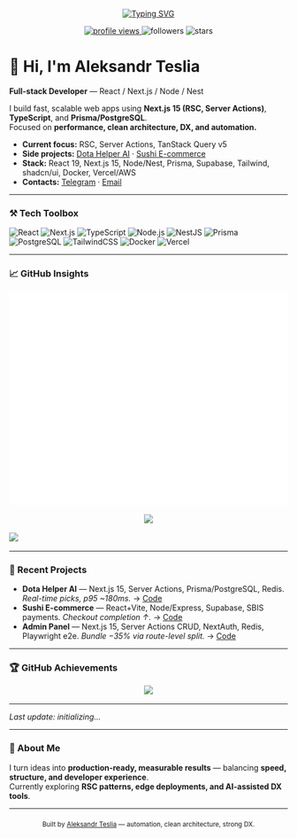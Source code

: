 <!-- Typing header -->
<p align="center">
  <a href="https://github.com/puffynNeroun">
    <img src="https://readme-typing-svg.herokuapp.com?font=JetBrains+Mono&weight=600&size=22&pause=1100&color=5BCDEC&center=true&vCenter=true&width=750&lines=Aleksandr+Teslia+—+Full-stack+Developer;React%2FNext.js%2FNode%2FNest;Performance%2C+Clean+Architecture%2C+DX%2C+Automation" alt="Typing SVG" />
  </a>
</p>

<p align="center">
  <a href="https://komarev.com/ghpvc/?username=puffynNeroun?_=1760290029?_=1760290653?_=1760291365?_=1760293163?_=1760294541?_=1760296274?_=1760296986?_=1760297759?_=1760298529?_=1760300148?_=1760301413?_=1760302149?_=1760303570?_=1760304388?_=1760305005?_=1760305763?_=1760307200?_=1760308209?_=1760309350?_=1760332585?_=1760334009?_=1760336732?_=1760338234?_=1760339784?_=1760341100?_=1760341747?_=1760343774?_=1760345310?_=1760347164?_=1760348533?_=1760350721?_=1760352224?_=1760354008?_=1760354863?_=1760355518?_=1760356177?_=1760358769?_=1760361520?_=1760363132?_=1760364995?_=1760366519?_=1760368554?_=1760369931?_=1760370579?_=1760372361?_=1760373857?_=1760375641?_=1760376648?_=1760377733?_=1760379689?_=1760381169?_=1760382722?_=1760383452?_=1760384172?_=1760384934?_=1760386655?_=1760387917?_=1760388569?_=1760390003?_=1760390780?_=1760392134?_=1760393665?_=1760394713?_=1760395758?_=1760418900?_=1760419958?_=1760420955?_=1760423036?_=1760424493?_=1760426172?_=1760427439?_=1760428166?_=1760429971?_=1760431469?_=1760432136?_=1760433530?_=1760434833?_=1760437025?_=1760438566?_=1760440381?_=1760441230?_=1760441884?_=1760442555?_=1760445271?_=1760447934?_=1760449541?_=1760451418?_=1760453000?_=1760453625?_=1760455066?_=1760456402?_=1760458789?_=1760460292?_=1760460959?_=1760462122?_=1760463412?_=1760464134?_=1760466184?_=1760467605?_=1760469154?_=1760469970?_=1760470605?_=1760471374?_=1760473039?_=1760474349?_=1760474968?_=1760476413?_=1760477285?_=1760477926?_=1760478567?_=1760480072?_=1760481143?_=1760482171?_=1760505331?_=1760506753?_=1760507357?_=1760509433?_=1760510906?_=1760512572?_=1760513886?_=1760514529?_=1760516525?_=1760518085?_=1760519842?_=1760521223?_=1760523469?_=1760525038?_=1760526806?_=1760527654?_=1760528325?_=1760528980?_=1760531663?_=1760534371?_=1760536009?_=1760537799?_=1760539453?_=1760541344?_=1760542726?_=1760543377?_=1760545042?_=1760546617?_=1760547238?_=1760548451?_=1760549478?_=1760550532?_=1760552601?_=1760554089?_=1760555567?_=1760556375?_=1760557014?_=1760557768?_=1760559495?_=1760560823?_=1760562835?_=1760563725?_=1760564367?_=1760564970?_=1760566375?_=1760567445?_=1760568560?_=1760591718?_=1760593147?_=1760593779?_=1760595834?_=1760597294?_=1760598967?_=1760600241?_=1760600925?_=1760602942?_=1760604480?_=1760606269?_=1760607658?_=1760609889?_=1760611381?_=1760613216?_=1760614121?_=1760614780?_=1760618059?_=1760620759?_=1760622429?_=1760624176?_=1760625791?_=1760626419?_=1760627860?_=1760629230?_=1760629832?_=1760631629?_=1760633130?_=1760634854?_=1760635935?_=1760636969?_=1760638957?_=1760640473?_=1760641880?_=1760642660?_=1760643376?_=1760644153?_=1760645861?_=1760647175?_=1760649236?_=1760649975?_=1760650616?_=1760651375?_=1760652726?_=1760653758?_=1760654420?_=1760678096?_=1760679183?_=1760680164?_=1760682164?_=1760683657?_=1760685328?_=1760686616?_=1760687369?_=1760689300?_=1760690746?_=1760692652?_=1760693958?_=1760696224?_=1760697687?_=1760699582?_=1760700415?_=1760701059?_=1760701768?_=1760704349?_=1760706961?_=1760708581?_=1760710545?_=1760712089?_=1760714161?_=1760715538?_=1760716170?_=1760717938?_=1760719475?_=1760720102?_=1760721208?_=1760722204?_=1760722906?_=1760725213?_=1760726675?_=1760728343?_=1760729098?_=1760729766?_=1760730568?_=1760732245?_=1760733527?_=1760734173?_=1760735617?_=1760736495?_=1760737103?_=1760737763?_=1760739250?_=1760740319?_=1760741338?_=1760764436?_=1760765510?_=1760766564?_=1760768458?_=1760769879?_=1760771611?_=1760772432?_=1760773046?_=1760773765?_=1760775520?_=1760776915?_=1760778881?_=1760779781?_=1760780409?_=1760782477?_=1760783587?_=1760784570?_=1760785896?_=1760786656?_=1760787354?_=1760788156?_=1760790534?_=1760792421?_=1760794231?_=1760795359?_=1760796779?_=1760797790?_=1760798459?_=1760800399?_=1760801288?_=1760801896?_=1760802540?_=1760804216?_=1760805646?_=1760807504?_=1760808425?_=1760809039?_=1760809775?_=1760811581?_=1760812969?_=1760814677?_=1760815375?_=1760816151?_=1760816956?_=1760818532?_=1760819826?_=1760820566?_=1760821958?_=1760822777?_=1760823378?_=1760824147?_=1760825601?_=1760826640?_=1760827766?_=1760850892?_=1760851981?_=1760852961?_=1760854931?_=1760856301?_=1760857988?_=1760858782?_=1760860136?_=1760861881?_=1760863227?_=1760865238?_=1760866118?_=1760866725?_=1760867362?_=1760868876?_=1760869976?_=1760870966?_=1760872284?_=1760873027?_=1760873755?_=1760874566?_=1760876932?_=1760878811?_=1760880615?_=1760881771?_=1760883179?_=1760884180?_=1760884856?_=1760886806?_=1760887706?_=1760888316?_=1760888964?_=1760890625?_=1760892075?_=1760893946?_=1760894882?_=1760895512?_=1760896143?_=1760898001?_=1760899396?_=1760901099?_=1760901846?_=1760902567?_=1760903368?_=1760904966?_=1760906245?_=1760906939?_=1760908367?_=1760909216?_=1760909821?_=1760910543?_=1760912025?_=1760913108?_=1760914163?_=1760937393?_=1760938788?_=1760941473?_=1760942979?_=1760944597?_=1760945880?_=1760946566?_=1760948501?_=1760949956?_=1760951940?_=1760953275?_=1760955474?_=1760957034?_=1760958845?_=1760959727?_=1760960365?_=1760960974?_=1760963632?_=1760966265?_=1760967927?_=1760969721?_=1760971305?_=1760971918?_=1760973369?_=1760974740?_=1760977174?_=1760978711?_=1760980442?_=1760981497?_=1760982562?_=1760984643?_=1760986196?_=1760987591?_=1760988447?_=1760989106?_=1760989773?_=1760991485?_=1760992866?_=1760994857?_=1760995810?_=1760996524?_=1760998467?_=1760999551?_=1761000579?_=1761023749?_=1761025177?_=1761025779?_=1761027836?_=1761029344?_=1761030990?_=1761032265?_=1761032977?_=1761034947?_=1761036487?_=1761038244?_=1761039640?_=1761041827?_=1761043365?_=1761045201?_=1761046062?_=1761046731?_=1761047377?_=1761050047?_=1761052926?_=1761054551?_=1761056107?_=1761057219?_=1761058310?_=1761059798?_=1761061168?_=1761061819?_=1761063650?_=1761065059?_=1761065717?_=1761066911?_=1761067895?_=1761068937?_=1761070927?_=1761072519?_=1761073998?_=1761074846?_=1761075521?_=1761076177?_=1761077905?_=1761079293?_=1761081269?_=1761082190?_=1761083376?_=1761084826?_=1761085834?_=1761086960?_=1761110181?_=1761111655?_=1761114287?_=1761115836?_=1761117358?_=1761118700?_=1761119327?_=1761121390?_=1761122946?_=1761124709?_=1761126140?_=1761128291?_=1761129875?_=1761131672?_=1761132574?_=1761133306?_=1761136469?_=1761139294?_=1761140956?_=1761142634?_=1761144373?_=1761146141?_=1761147639?_=1761150048?_=1761151695?_=1761153277?_=1761154256?_=1761155382?_=1761157484?_=1761159009?_=1761160351?_=1761161074?_=1761161804?_=1761162595?_=1761164373?_=1761165574?_=1761166175?_=1761167530?_=1761168266?_=1761168931?_=1761169746?_=1761171179?_=1761172109?_=1761173329?_=1761196571?_=1761197980?_=1761200652?_=1761202146?_=1761203768?_=1761205070?_=1761205772?_=1761207716?_=1761209264?_=1761211049?_=1761212440?_=1761214669?_=1761216155?_=1761218041?_=1761218944?_=1761219638?_=1761222869?_=1761225602?_=1761227264?_=1761229008?_=1761230620?_=1761231259?_=1761232620?_=1761233951?_=1761234553?_=1761236404?_=1761237940?_=1761239651?_=1761240713?_=1761241781?_=1761243786?_=1761245301?_=1761246768?_=1761247584?_=1761248244?_=1761248963?_=1761250632?_=1761251941?_=1761252566?_=1761254027?_=1761254789?_=1761255415?_=1761256166?_=1761257689?_=1761258784?_=1761259742?_=1761282945?_=1761284351?_=1761284965?_=1761286991?_=1761288470?_=1761290124?_=1761291430?_=1761292171?_=1761294076?_=1761295545?_=1761297469?_=1761298764?_=1761299374?_=1761301099?_=1761302612?_=1761304430?_=1761305347?_=1761306031?_=1761309273?_=1761311955?_=1761313572?_=1761315384?_=1761316993?_=1761317611?_=1761318994?_=1761320437?_=1761322779?_=1761324339?_=1761326056?_=1761327088?_=1761328175?_=1761330144?_=1761331543?_=1761333171?_=1761333986?_=1761334643?_=1761335369?_=1761337060?_=1761338430?_=1761339038?_=1761340424?_=1761341326?_=1761341975?_=1761344106?_=1761345220?_=1761346165?_=1761369277?_=1761370355?_=1761371369?_=1761373276?_=1761374691?_=1761376443?_=1761377273?_=1761377876?_=1761378546?_=1761380299?_=1761381663?_=1761383661?_=1761384546?_=1761385166?_=1761385767?_=1761387276?_=1761388372?_=1761389366?_=1761390703?_=1761391451?_=1761392166?_=1761392950?_=1761395333?_=1761397207?_=1761398877?_=1761399594?_=1761401585?_=1761402614?_=1761403757?_=1761405224?_=1761406164?_=1761406802?_=1761409045?_=1761410480?_=1761412346?_=1761413323?_=1761413963?_=1761414564?_=1761416417?_=1761417842?_=1761419512?_=1761420241?_=1761420969?_=1761421760?_=1761423367?_=1761424679?_=1761425358?_=1761426791?_=1761427638?_=1761428249?_=1761428977?_=1761430397?_=1761431419?_=1761432570?_=1761455678?_=1761456749?_=1761457728?_=1761459705?_=1761461180?_=1761462813?_=1761463645?_=1761464970?_=1761466737?_=1761468059?_=1761470056?_=1761470945?_=1761471573?_=1761473685?_=1761474801?_=1761475770?_=1761477114?_=1761477866?_=1761478562?_=1761479370?_=1761481763?_=1761483707?_=1761485516?_=1761486570?_=1761488000?_=1761489042?_=1761490166?_=1761491638?_=1761492584?_=1761493229?_=1761495453?_=1761496931?_=1761498760?_=1761499727?_=1761500389?_=1761502839?_=1761504283?_=1761505915?_=1761506668?_=1761507376?_=1761508168?_=1761509794?_=1761511102?_=1761511763?_=1761513207?_=1761514079?_=1761514702?_=1761515372?_=1761516847?_=1761517956?_=1761518971?_=1761542234?_=1761543750?_=1761546422?_=1761548027?_=1761549390?_=1761550680?_=1761551374?_=1761553345?_=1761554849?_=1761556811?_=1761558189?_=1761560364?_=1761561890?_=1761563665?_=1761564572?_=1761565289?_=1761568501?_=1761571196?_=1761572923?_=1761574615?_=1761576057?_=1761578254?_=1761579517?_=1761580201?_=1761582051?_=1761583646?_=1761585242?_=1761586307?_=1761587371?_=1761589415?_=1761590895?_=1761592352?_=1761593180?_=1761593813?_=1761594553?_=1761596113?_=1761597543?_=1761598171?_=1761599624?_=1761600543?_=1761601224?_=1761603273?_=1761604358?_=1761605340?_=1761628591?_=1761630101?_=1761632723?_=1761634265?_=1761635750?_=1761637098?_=1761637722?_=1761639721?_=1761641248?_=1761643049?_=1761644442?_=1761646693?_=1761648286?_=1761650011?_=1761650865?_=1761651525?_=1761652137?_=1761654792?_=1761657536?_=1761659172?_=1761661017?_=1761662689?_=1761664692?_=1761666167?_=1761666805?_=1761668472?_=1761670157?_=1761671722?_=1761673241?_=1761675864?_=1761677447?_=1761678771?_=1761679614?_=1761680270?_=1761680980?_=1761682712?_=1761684117?_=1761684725?_=1761686066?_=1761687026?_=1761688170?_=1761689730?_=1761691215?_=1761715005?_=1761716513?_=1761719148?_=1761720706?_=1761722172?_=1761723521?_=1761724142?_=1761726138?_=1761727655?_=1761729424?_=1761730808?_=1761733081?_=1761734655?_=1761736464?_=1761737366?_=1761738097?_=1761741290?_=1761744066?_=1761745761?_=1761747415?_=1761749064?_=1761749759?_=1761751163?_=1761752626?_=1761753292?_=1761754878?_=1761756577?_=1761758110?_=1761759664?_=1761762252?_=1761763739?_=1761765155?_=1761765983?_=1761766635?_=1761767331?_=1761769103?_=1761770490?_=1761771103?_=1761772481?_=1761773426?_=1761774550?_=1761776123?_=1761777632?_=1761801356?_=1761802804?_=1761805450?_=1761806948?_=1761808517?_=1761809816?_=1761810544?_=1761812481?_=1761813976?_=1761815850?_=1761817236?_=1761819443?_=1761820998?_=1761822837?_=1761823725?_=1761824421?_=1761827625?_=1761830363?_=1761832009?_=1761833787?_=1761835382?_=1761836030?_=1761837493?_=1761838974?_=1761839607?_=1761841240?_=1761842857?_=1761844486?_=1761845634?_=1761846525?_=1761848569?_=1761850137?_=1761851567?_=1761852385?_=1761853039?_=1761853769?_=1761855463?_=1761856807?_=1761858854?_=1761859787?_=1761860492?_=1761862506?_=1761863592?_=1761864560?_=1761887816?_=1761889250?_=1761891868?_=1761893387?_=1761894920?_=1761896212?_=1761896933?_=1761898856?_=1761900310?_=1761902236?_=1761903626?_=1761905819?_=1761907369?_=1761909216?_=1761910071?_=1761910729?_=1761911367?_=1761914008?_=1761916726?_=1761918331?_=1761920172?_=1761921766?_=1761922377?_=1761923719?_=1761925212?_=1761927590?_=1761929180?_=1761930923?_=1761932355?_=1761932966?_=1761935001?_=1761936521?_=1761937892?_=1761938668?_=1761939361?_=1761940171?_=1761941875?_=1761943125?_=1761943770?_=1761945222">
    <img src="https://komarev.com/ghpvc/?username=puffynNeroun&color=5BCDEC&style=flat-square?_=1760290029?_=1760290653?_=1760291365?_=1760293163?_=1760294541?_=1760296274?_=1760296986?_=1760297759?_=1760298529?_=1760300148?_=1760301413?_=1760302149?_=1760303570?_=1760304388?_=1760305005?_=1760305763?_=1760307200?_=1760308209?_=1760309350?_=1760332585?_=1760334009?_=1760336732?_=1760338234?_=1760339784?_=1760341100?_=1760341747?_=1760343774?_=1760345310?_=1760347164?_=1760348533?_=1760350721?_=1760352224?_=1760354008?_=1760354863?_=1760355518?_=1760356177?_=1760358769?_=1760361520?_=1760363132?_=1760364995?_=1760366519?_=1760368554?_=1760369931?_=1760370579?_=1760372361?_=1760373857?_=1760375641?_=1760376648?_=1760377733?_=1760379689?_=1760381169?_=1760382722?_=1760383452?_=1760384172?_=1760384934?_=1760386655?_=1760387917?_=1760388569?_=1760390003?_=1760390780?_=1760392134?_=1760393665?_=1760394713?_=1760395758?_=1760418900?_=1760419958?_=1760420955?_=1760423036?_=1760424493?_=1760426172?_=1760427439?_=1760428166?_=1760429971?_=1760431469?_=1760432136?_=1760433530?_=1760434833?_=1760437025?_=1760438566?_=1760440381?_=1760441230?_=1760441884?_=1760442555?_=1760445271?_=1760447934?_=1760449541?_=1760451418?_=1760453000?_=1760453625?_=1760455066?_=1760456402?_=1760458789?_=1760460292?_=1760460959?_=1760462122?_=1760463412?_=1760464134?_=1760466184?_=1760467605?_=1760469154?_=1760469970?_=1760470605?_=1760471374?_=1760473039?_=1760474349?_=1760474968?_=1760476413?_=1760477285?_=1760477926?_=1760478567?_=1760480072?_=1760481143?_=1760482171?_=1760505331?_=1760506753?_=1760507357?_=1760509433?_=1760510906?_=1760512572?_=1760513886?_=1760514529?_=1760516525?_=1760518085?_=1760519842?_=1760521223?_=1760523469?_=1760525038?_=1760526806?_=1760527654?_=1760528325?_=1760528980?_=1760531663?_=1760534371?_=1760536009?_=1760537799?_=1760539453?_=1760541344?_=1760542726?_=1760543377?_=1760545042?_=1760546617?_=1760547238?_=1760548451?_=1760549478?_=1760550532?_=1760552601?_=1760554089?_=1760555567?_=1760556375?_=1760557014?_=1760557768?_=1760559495?_=1760560823?_=1760562835?_=1760563725?_=1760564367?_=1760564970?_=1760566375?_=1760567445?_=1760568560?_=1760591718?_=1760593147?_=1760593779?_=1760595834?_=1760597294?_=1760598967?_=1760600241?_=1760600925?_=1760602942?_=1760604480?_=1760606269?_=1760607658?_=1760609889?_=1760611381?_=1760613216?_=1760614121?_=1760614780?_=1760618059?_=1760620759?_=1760622429?_=1760624176?_=1760625791?_=1760626419?_=1760627860?_=1760629230?_=1760629832?_=1760631629?_=1760633130?_=1760634854?_=1760635935?_=1760636969?_=1760638957?_=1760640473?_=1760641880?_=1760642660?_=1760643376?_=1760644153?_=1760645861?_=1760647175?_=1760649236?_=1760649975?_=1760650616?_=1760651375?_=1760652726?_=1760653758?_=1760654420?_=1760678096?_=1760679183?_=1760680164?_=1760682164?_=1760683657?_=1760685328?_=1760686616?_=1760687369?_=1760689300?_=1760690746?_=1760692652?_=1760693958?_=1760696224?_=1760697687?_=1760699582?_=1760700415?_=1760701059?_=1760701768?_=1760704349?_=1760706961?_=1760708581?_=1760710545?_=1760712089?_=1760714161?_=1760715538?_=1760716170?_=1760717938?_=1760719475?_=1760720102?_=1760721208?_=1760722204?_=1760722906?_=1760725213?_=1760726675?_=1760728343?_=1760729098?_=1760729766?_=1760730568?_=1760732245?_=1760733527?_=1760734173?_=1760735617?_=1760736495?_=1760737103?_=1760737763?_=1760739250?_=1760740319?_=1760741338?_=1760764436?_=1760765510?_=1760766564?_=1760768458?_=1760769879?_=1760771611?_=1760772432?_=1760773046?_=1760773765?_=1760775520?_=1760776915?_=1760778881?_=1760779781?_=1760780409?_=1760782477?_=1760783587?_=1760784570?_=1760785896?_=1760786656?_=1760787354?_=1760788156?_=1760790534?_=1760792421?_=1760794231?_=1760795359?_=1760796779?_=1760797790?_=1760798459?_=1760800399?_=1760801288?_=1760801896?_=1760802540?_=1760804216?_=1760805646?_=1760807504?_=1760808425?_=1760809039?_=1760809775?_=1760811581?_=1760812969?_=1760814677?_=1760815375?_=1760816151?_=1760816956?_=1760818532?_=1760819826?_=1760820566?_=1760821958?_=1760822777?_=1760823378?_=1760824147?_=1760825601?_=1760826640?_=1760827766?_=1760850892?_=1760851981?_=1760852961?_=1760854931?_=1760856301?_=1760857988?_=1760858782?_=1760860136?_=1760861881?_=1760863227?_=1760865238?_=1760866118?_=1760866725?_=1760867362?_=1760868876?_=1760869976?_=1760870966?_=1760872284?_=1760873027?_=1760873755?_=1760874566?_=1760876932?_=1760878811?_=1760880615?_=1760881771?_=1760883179?_=1760884180?_=1760884856?_=1760886806?_=1760887706?_=1760888316?_=1760888964?_=1760890625?_=1760892075?_=1760893946?_=1760894882?_=1760895512?_=1760896143?_=1760898001?_=1760899396?_=1760901099?_=1760901846?_=1760902567?_=1760903368?_=1760904966?_=1760906245?_=1760906939?_=1760908367?_=1760909216?_=1760909821?_=1760910543?_=1760912025?_=1760913108?_=1760914163?_=1760937393?_=1760938788?_=1760941473?_=1760942979?_=1760944597?_=1760945880?_=1760946566?_=1760948501?_=1760949956?_=1760951940?_=1760953275?_=1760955474?_=1760957034?_=1760958845?_=1760959727?_=1760960365?_=1760960974?_=1760963632?_=1760966265?_=1760967927?_=1760969721?_=1760971305?_=1760971918?_=1760973369?_=1760974740?_=1760977174?_=1760978711?_=1760980442?_=1760981497?_=1760982562?_=1760984643?_=1760986196?_=1760987591?_=1760988447?_=1760989106?_=1760989773?_=1760991485?_=1760992866?_=1760994857?_=1760995810?_=1760996524?_=1760998467?_=1760999551?_=1761000579?_=1761023749?_=1761025177?_=1761025779?_=1761027836?_=1761029344?_=1761030990?_=1761032265?_=1761032977?_=1761034947?_=1761036487?_=1761038244?_=1761039640?_=1761041827?_=1761043365?_=1761045201?_=1761046062?_=1761046731?_=1761047377?_=1761050047?_=1761052926?_=1761054551?_=1761056107?_=1761057219?_=1761058310?_=1761059798?_=1761061168?_=1761061819?_=1761063650?_=1761065059?_=1761065717?_=1761066911?_=1761067895?_=1761068937?_=1761070927?_=1761072519?_=1761073998?_=1761074846?_=1761075521?_=1761076177?_=1761077905?_=1761079293?_=1761081269?_=1761082190?_=1761083376?_=1761084826?_=1761085834?_=1761086960?_=1761110181?_=1761111655?_=1761114287?_=1761115836?_=1761117358?_=1761118700?_=1761119327?_=1761121390?_=1761122946?_=1761124709?_=1761126140?_=1761128291?_=1761129875?_=1761131672?_=1761132574?_=1761133306?_=1761136469?_=1761139294?_=1761140956?_=1761142634?_=1761144373?_=1761146141?_=1761147639?_=1761150048?_=1761151695?_=1761153277?_=1761154256?_=1761155382?_=1761157484?_=1761159009?_=1761160351?_=1761161074?_=1761161804?_=1761162595?_=1761164373?_=1761165574?_=1761166175?_=1761167530?_=1761168266?_=1761168931?_=1761169746?_=1761171179?_=1761172109?_=1761173329?_=1761196571?_=1761197980?_=1761200652?_=1761202146?_=1761203768?_=1761205070?_=1761205772?_=1761207716?_=1761209264?_=1761211049?_=1761212440?_=1761214669?_=1761216155?_=1761218041?_=1761218944?_=1761219638?_=1761222869?_=1761225602?_=1761227264?_=1761229008?_=1761230620?_=1761231259?_=1761232620?_=1761233951?_=1761234553?_=1761236404?_=1761237940?_=1761239651?_=1761240713?_=1761241781?_=1761243786?_=1761245301?_=1761246768?_=1761247584?_=1761248244?_=1761248963?_=1761250632?_=1761251941?_=1761252566?_=1761254027?_=1761254789?_=1761255415?_=1761256166?_=1761257689?_=1761258784?_=1761259742?_=1761282945?_=1761284351?_=1761284965?_=1761286991?_=1761288470?_=1761290124?_=1761291430?_=1761292171?_=1761294076?_=1761295545?_=1761297469?_=1761298764?_=1761299374?_=1761301099?_=1761302612?_=1761304430?_=1761305347?_=1761306031?_=1761309273?_=1761311955?_=1761313572?_=1761315384?_=1761316993?_=1761317611?_=1761318994?_=1761320437?_=1761322779?_=1761324339?_=1761326056?_=1761327088?_=1761328175?_=1761330144?_=1761331543?_=1761333171?_=1761333986?_=1761334643?_=1761335369?_=1761337060?_=1761338430?_=1761339038?_=1761340424?_=1761341326?_=1761341975?_=1761344106?_=1761345220?_=1761346165?_=1761369277?_=1761370355?_=1761371369?_=1761373276?_=1761374691?_=1761376443?_=1761377273?_=1761377876?_=1761378546?_=1761380299?_=1761381663?_=1761383661?_=1761384546?_=1761385166?_=1761385767?_=1761387276?_=1761388372?_=1761389366?_=1761390703?_=1761391451?_=1761392166?_=1761392950?_=1761395333?_=1761397207?_=1761398877?_=1761399594?_=1761401585?_=1761402614?_=1761403757?_=1761405224?_=1761406164?_=1761406802?_=1761409045?_=1761410480?_=1761412346?_=1761413323?_=1761413963?_=1761414564?_=1761416417?_=1761417842?_=1761419512?_=1761420241?_=1761420969?_=1761421760?_=1761423367?_=1761424679?_=1761425358?_=1761426791?_=1761427638?_=1761428249?_=1761428977?_=1761430397?_=1761431419?_=1761432570?_=1761455678?_=1761456749?_=1761457728?_=1761459705?_=1761461180?_=1761462813?_=1761463645?_=1761464970?_=1761466737?_=1761468059?_=1761470056?_=1761470945?_=1761471573?_=1761473685?_=1761474801?_=1761475770?_=1761477114?_=1761477866?_=1761478562?_=1761479370?_=1761481763?_=1761483707?_=1761485516?_=1761486570?_=1761488000?_=1761489042?_=1761490166?_=1761491638?_=1761492584?_=1761493229?_=1761495453?_=1761496931?_=1761498760?_=1761499727?_=1761500389?_=1761502839?_=1761504283?_=1761505915?_=1761506668?_=1761507376?_=1761508168?_=1761509794?_=1761511102?_=1761511763?_=1761513207?_=1761514079?_=1761514702?_=1761515372?_=1761516847?_=1761517956?_=1761518971?_=1761542234?_=1761543750?_=1761546422?_=1761548027?_=1761549390?_=1761550680?_=1761551374?_=1761553345?_=1761554849?_=1761556811?_=1761558189?_=1761560364?_=1761561890?_=1761563665?_=1761564572?_=1761565289?_=1761568501?_=1761571196?_=1761572923?_=1761574615?_=1761576057?_=1761578254?_=1761579517?_=1761580201?_=1761582051?_=1761583646?_=1761585242?_=1761586307?_=1761587371?_=1761589415?_=1761590895?_=1761592352?_=1761593180?_=1761593813?_=1761594553?_=1761596113?_=1761597543?_=1761598171?_=1761599624?_=1761600543?_=1761601224?_=1761603273?_=1761604358?_=1761605340?_=1761628591?_=1761630101?_=1761632723?_=1761634265?_=1761635750?_=1761637098?_=1761637722?_=1761639721?_=1761641248?_=1761643049?_=1761644442?_=1761646693?_=1761648286?_=1761650011?_=1761650865?_=1761651525?_=1761652137?_=1761654792?_=1761657536?_=1761659172?_=1761661017?_=1761662689?_=1761664692?_=1761666167?_=1761666805?_=1761668472?_=1761670157?_=1761671722?_=1761673241?_=1761675864?_=1761677447?_=1761678771?_=1761679614?_=1761680270?_=1761680980?_=1761682712?_=1761684117?_=1761684725?_=1761686066?_=1761687026?_=1761688170?_=1761689730?_=1761691215?_=1761715005?_=1761716513?_=1761719148?_=1761720706?_=1761722172?_=1761723521?_=1761724142?_=1761726138?_=1761727655?_=1761729424?_=1761730808?_=1761733081?_=1761734655?_=1761736464?_=1761737366?_=1761738097?_=1761741290?_=1761744066?_=1761745761?_=1761747415?_=1761749064?_=1761749759?_=1761751163?_=1761752626?_=1761753292?_=1761754878?_=1761756577?_=1761758110?_=1761759664?_=1761762252?_=1761763739?_=1761765155?_=1761765983?_=1761766635?_=1761767331?_=1761769103?_=1761770490?_=1761771103?_=1761772481?_=1761773426?_=1761774550?_=1761776123?_=1761777632?_=1761801356?_=1761802804?_=1761805450?_=1761806948?_=1761808517?_=1761809816?_=1761810544?_=1761812481?_=1761813976?_=1761815850?_=1761817236?_=1761819443?_=1761820998?_=1761822837?_=1761823725?_=1761824421?_=1761827625?_=1761830363?_=1761832009?_=1761833787?_=1761835382?_=1761836030?_=1761837493?_=1761838974?_=1761839607?_=1761841240?_=1761842857?_=1761844486?_=1761845634?_=1761846525?_=1761848569?_=1761850137?_=1761851567?_=1761852385?_=1761853039?_=1761853769?_=1761855463?_=1761856807?_=1761858854?_=1761859787?_=1761860492?_=1761862506?_=1761863592?_=1761864560?_=1761887816?_=1761889250?_=1761891868?_=1761893387?_=1761894920?_=1761896212?_=1761896933?_=1761898856?_=1761900310?_=1761902236?_=1761903626?_=1761905819?_=1761907369?_=1761909216?_=1761910071?_=1761910729?_=1761911367?_=1761914008?_=1761916726?_=1761918331?_=1761920172?_=1761921766?_=1761922377?_=1761923719?_=1761925212?_=1761927590?_=1761929180?_=1761930923?_=1761932355?_=1761932966?_=1761935001?_=1761936521?_=1761937892?_=1761938668?_=1761939361?_=1761940171?_=1761941875?_=1761943125?_=1761943770?_=1761945222" alt="profile views"/>
  </a>
  <img src="https://img.shields.io/github/followers/puffynNeroun?style=flat-square&color=5BCDEC?_=1760290029?_=1760290653?_=1760291365?_=1760293163?_=1760294541?_=1760296274?_=1760296986?_=1760297759?_=1760298529?_=1760300148?_=1760301413?_=1760302149?_=1760303570?_=1760304388?_=1760305005?_=1760305763?_=1760307200?_=1760308209?_=1760309350?_=1760332585?_=1760334009?_=1760336732?_=1760338234?_=1760339784?_=1760341100?_=1760341747?_=1760343774?_=1760345310?_=1760347164?_=1760348533?_=1760350721?_=1760352224?_=1760354008?_=1760354863?_=1760355518?_=1760356177?_=1760358769?_=1760361520?_=1760363132?_=1760364995?_=1760366519?_=1760368554?_=1760369931?_=1760370579?_=1760372361?_=1760373857?_=1760375641?_=1760376648?_=1760377733?_=1760379689?_=1760381169?_=1760382722?_=1760383452?_=1760384172?_=1760384934?_=1760386655?_=1760387917?_=1760388569?_=1760390003?_=1760390780?_=1760392134?_=1760393665?_=1760394713?_=1760395758?_=1760418900?_=1760419958?_=1760420955?_=1760423036?_=1760424493?_=1760426172?_=1760427439?_=1760428166?_=1760429971?_=1760431469?_=1760432136?_=1760433530?_=1760434833?_=1760437025?_=1760438566?_=1760440381?_=1760441230?_=1760441884?_=1760442555?_=1760445271?_=1760447934?_=1760449541?_=1760451418?_=1760453000?_=1760453625?_=1760455066?_=1760456402?_=1760458789?_=1760460292?_=1760460959?_=1760462122?_=1760463412?_=1760464134?_=1760466184?_=1760467605?_=1760469154?_=1760469970?_=1760470605?_=1760471374?_=1760473039?_=1760474349?_=1760474968?_=1760476413?_=1760477285?_=1760477926?_=1760478567?_=1760480072?_=1760481143?_=1760482171?_=1760505331?_=1760506753?_=1760507357?_=1760509433?_=1760510906?_=1760512572?_=1760513886?_=1760514529?_=1760516525?_=1760518085?_=1760519842?_=1760521223?_=1760523469?_=1760525038?_=1760526806?_=1760527654?_=1760528325?_=1760528980?_=1760531663?_=1760534371?_=1760536009?_=1760537799?_=1760539453?_=1760541344?_=1760542726?_=1760543377?_=1760545042?_=1760546617?_=1760547238?_=1760548451?_=1760549478?_=1760550532?_=1760552601?_=1760554089?_=1760555567?_=1760556375?_=1760557014?_=1760557768?_=1760559495?_=1760560823?_=1760562835?_=1760563725?_=1760564367?_=1760564970?_=1760566375?_=1760567445?_=1760568560?_=1760591718?_=1760593147?_=1760593779?_=1760595834?_=1760597294?_=1760598967?_=1760600241?_=1760600925?_=1760602942?_=1760604480?_=1760606269?_=1760607658?_=1760609889?_=1760611381?_=1760613216?_=1760614121?_=1760614780?_=1760618059?_=1760620759?_=1760622429?_=1760624176?_=1760625791?_=1760626419?_=1760627860?_=1760629230?_=1760629832?_=1760631629?_=1760633130?_=1760634854?_=1760635935?_=1760636969?_=1760638957?_=1760640473?_=1760641880?_=1760642660?_=1760643376?_=1760644153?_=1760645861?_=1760647175?_=1760649236?_=1760649975?_=1760650616?_=1760651375?_=1760652726?_=1760653758?_=1760654420?_=1760678096?_=1760679183?_=1760680164?_=1760682164?_=1760683657?_=1760685328?_=1760686616?_=1760687369?_=1760689300?_=1760690746?_=1760692652?_=1760693958?_=1760696224?_=1760697687?_=1760699582?_=1760700415?_=1760701059?_=1760701768?_=1760704349?_=1760706961?_=1760708581?_=1760710545?_=1760712089?_=1760714161?_=1760715538?_=1760716170?_=1760717938?_=1760719475?_=1760720102?_=1760721208?_=1760722204?_=1760722906?_=1760725213?_=1760726675?_=1760728343?_=1760729098?_=1760729766?_=1760730568?_=1760732245?_=1760733527?_=1760734173?_=1760735617?_=1760736495?_=1760737103?_=1760737763?_=1760739250?_=1760740319?_=1760741338?_=1760764436?_=1760765510?_=1760766564?_=1760768458?_=1760769879?_=1760771611?_=1760772432?_=1760773046?_=1760773765?_=1760775520?_=1760776915?_=1760778881?_=1760779781?_=1760780409?_=1760782477?_=1760783587?_=1760784570?_=1760785896?_=1760786656?_=1760787354?_=1760788156?_=1760790534?_=1760792421?_=1760794231?_=1760795359?_=1760796779?_=1760797790?_=1760798459?_=1760800399?_=1760801288?_=1760801896?_=1760802540?_=1760804216?_=1760805646?_=1760807504?_=1760808425?_=1760809039?_=1760809775?_=1760811581?_=1760812969?_=1760814677?_=1760815375?_=1760816151?_=1760816956?_=1760818532?_=1760819826?_=1760820566?_=1760821958?_=1760822777?_=1760823378?_=1760824147?_=1760825601?_=1760826640?_=1760827766?_=1760850892?_=1760851981?_=1760852961?_=1760854931?_=1760856301?_=1760857988?_=1760858782?_=1760860136?_=1760861881?_=1760863227?_=1760865238?_=1760866118?_=1760866725?_=1760867362?_=1760868876?_=1760869976?_=1760870966?_=1760872284?_=1760873027?_=1760873755?_=1760874566?_=1760876932?_=1760878811?_=1760880615?_=1760881771?_=1760883179?_=1760884180?_=1760884856?_=1760886806?_=1760887706?_=1760888316?_=1760888964?_=1760890625?_=1760892075?_=1760893946?_=1760894882?_=1760895512?_=1760896143?_=1760898001?_=1760899396?_=1760901099?_=1760901846?_=1760902567?_=1760903368?_=1760904966?_=1760906245?_=1760906939?_=1760908367?_=1760909216?_=1760909821?_=1760910543?_=1760912025?_=1760913108?_=1760914163?_=1760937393?_=1760938788?_=1760941473?_=1760942979?_=1760944597?_=1760945880?_=1760946566?_=1760948501?_=1760949956?_=1760951940?_=1760953275?_=1760955474?_=1760957034?_=1760958845?_=1760959727?_=1760960365?_=1760960974?_=1760963632?_=1760966265?_=1760967927?_=1760969721?_=1760971305?_=1760971918?_=1760973369?_=1760974740?_=1760977174?_=1760978711?_=1760980442?_=1760981497?_=1760982562?_=1760984643?_=1760986196?_=1760987591?_=1760988447?_=1760989106?_=1760989773?_=1760991485?_=1760992866?_=1760994857?_=1760995810?_=1760996524?_=1760998467?_=1760999551?_=1761000579?_=1761023749?_=1761025177?_=1761025779?_=1761027836?_=1761029344?_=1761030990?_=1761032265?_=1761032977?_=1761034947?_=1761036487?_=1761038244?_=1761039640?_=1761041827?_=1761043365?_=1761045201?_=1761046062?_=1761046731?_=1761047377?_=1761050047?_=1761052926?_=1761054551?_=1761056107?_=1761057219?_=1761058310?_=1761059798?_=1761061168?_=1761061819?_=1761063650?_=1761065059?_=1761065717?_=1761066911?_=1761067895?_=1761068937?_=1761070927?_=1761072519?_=1761073998?_=1761074846?_=1761075521?_=1761076177?_=1761077905?_=1761079293?_=1761081269?_=1761082190?_=1761083376?_=1761084826?_=1761085834?_=1761086960?_=1761110181?_=1761111655?_=1761114287?_=1761115836?_=1761117358?_=1761118700?_=1761119327?_=1761121390?_=1761122946?_=1761124709?_=1761126140?_=1761128291?_=1761129875?_=1761131672?_=1761132574?_=1761133306?_=1761136469?_=1761139294?_=1761140956?_=1761142634?_=1761144373?_=1761146141?_=1761147639?_=1761150048?_=1761151695?_=1761153277?_=1761154256?_=1761155382?_=1761157484?_=1761159009?_=1761160351?_=1761161074?_=1761161804?_=1761162595?_=1761164373?_=1761165574?_=1761166175?_=1761167530?_=1761168266?_=1761168931?_=1761169746?_=1761171179?_=1761172109?_=1761173329?_=1761196571?_=1761197980?_=1761200652?_=1761202146?_=1761203768?_=1761205070?_=1761205772?_=1761207716?_=1761209264?_=1761211049?_=1761212440?_=1761214669?_=1761216155?_=1761218041?_=1761218944?_=1761219638?_=1761222869?_=1761225602?_=1761227264?_=1761229008?_=1761230620?_=1761231259?_=1761232620?_=1761233951?_=1761234553?_=1761236404?_=1761237940?_=1761239651?_=1761240713?_=1761241781?_=1761243786?_=1761245301?_=1761246768?_=1761247584?_=1761248244?_=1761248963?_=1761250632?_=1761251941?_=1761252566?_=1761254027?_=1761254789?_=1761255415?_=1761256166?_=1761257689?_=1761258784?_=1761259742?_=1761282945?_=1761284351?_=1761284965?_=1761286991?_=1761288470?_=1761290124?_=1761291430?_=1761292171?_=1761294076?_=1761295545?_=1761297469?_=1761298764?_=1761299374?_=1761301099?_=1761302612?_=1761304430?_=1761305347?_=1761306031?_=1761309273?_=1761311955?_=1761313572?_=1761315384?_=1761316993?_=1761317611?_=1761318994?_=1761320437?_=1761322779?_=1761324339?_=1761326056?_=1761327088?_=1761328175?_=1761330144?_=1761331543?_=1761333171?_=1761333986?_=1761334643?_=1761335369?_=1761337060?_=1761338430?_=1761339038?_=1761340424?_=1761341326?_=1761341975?_=1761344106?_=1761345220?_=1761346165?_=1761369277?_=1761370355?_=1761371369?_=1761373276?_=1761374691?_=1761376443?_=1761377273?_=1761377876?_=1761378546?_=1761380299?_=1761381663?_=1761383661?_=1761384546?_=1761385166?_=1761385767?_=1761387276?_=1761388372?_=1761389366?_=1761390703?_=1761391451?_=1761392166?_=1761392950?_=1761395333?_=1761397207?_=1761398877?_=1761399594?_=1761401585?_=1761402614?_=1761403757?_=1761405224?_=1761406164?_=1761406802?_=1761409045?_=1761410480?_=1761412346?_=1761413323?_=1761413963?_=1761414564?_=1761416417?_=1761417842?_=1761419512?_=1761420241?_=1761420969?_=1761421760?_=1761423367?_=1761424679?_=1761425358?_=1761426791?_=1761427638?_=1761428249?_=1761428977?_=1761430397?_=1761431419?_=1761432570?_=1761455678?_=1761456749?_=1761457728?_=1761459705?_=1761461180?_=1761462813?_=1761463645?_=1761464970?_=1761466737?_=1761468059?_=1761470056?_=1761470945?_=1761471573?_=1761473685?_=1761474801?_=1761475770?_=1761477114?_=1761477866?_=1761478562?_=1761479370?_=1761481763?_=1761483707?_=1761485516?_=1761486570?_=1761488000?_=1761489042?_=1761490166?_=1761491638?_=1761492584?_=1761493229?_=1761495453?_=1761496931?_=1761498760?_=1761499727?_=1761500389?_=1761502839?_=1761504283?_=1761505915?_=1761506668?_=1761507376?_=1761508168?_=1761509794?_=1761511102?_=1761511763?_=1761513207?_=1761514079?_=1761514702?_=1761515372?_=1761516847?_=1761517956?_=1761518971?_=1761542234?_=1761543750?_=1761546422?_=1761548027?_=1761549390?_=1761550680?_=1761551374?_=1761553345?_=1761554849?_=1761556811?_=1761558189?_=1761560364?_=1761561890?_=1761563665?_=1761564572?_=1761565289?_=1761568501?_=1761571196?_=1761572923?_=1761574615?_=1761576057?_=1761578254?_=1761579517?_=1761580201?_=1761582051?_=1761583646?_=1761585242?_=1761586307?_=1761587371?_=1761589415?_=1761590895?_=1761592352?_=1761593180?_=1761593813?_=1761594553?_=1761596113?_=1761597543?_=1761598171?_=1761599624?_=1761600543?_=1761601224?_=1761603273?_=1761604358?_=1761605340?_=1761628591?_=1761630101?_=1761632723?_=1761634265?_=1761635750?_=1761637098?_=1761637722?_=1761639721?_=1761641248?_=1761643049?_=1761644442?_=1761646693?_=1761648286?_=1761650011?_=1761650865?_=1761651525?_=1761652137?_=1761654792?_=1761657536?_=1761659172?_=1761661017?_=1761662689?_=1761664692?_=1761666167?_=1761666805?_=1761668472?_=1761670157?_=1761671722?_=1761673241?_=1761675864?_=1761677447?_=1761678771?_=1761679614?_=1761680270?_=1761680980?_=1761682712?_=1761684117?_=1761684725?_=1761686066?_=1761687026?_=1761688170?_=1761689730?_=1761691215?_=1761715005?_=1761716513?_=1761719148?_=1761720706?_=1761722172?_=1761723521?_=1761724142?_=1761726138?_=1761727655?_=1761729424?_=1761730808?_=1761733081?_=1761734655?_=1761736464?_=1761737366?_=1761738097?_=1761741290?_=1761744066?_=1761745761?_=1761747415?_=1761749064?_=1761749759?_=1761751163?_=1761752626?_=1761753292?_=1761754878?_=1761756577?_=1761758110?_=1761759664?_=1761762252?_=1761763739?_=1761765155?_=1761765983?_=1761766635?_=1761767331?_=1761769103?_=1761770490?_=1761771103?_=1761772481?_=1761773426?_=1761774550?_=1761776123?_=1761777632?_=1761801356?_=1761802804?_=1761805450?_=1761806948?_=1761808517?_=1761809816?_=1761810544?_=1761812481?_=1761813976?_=1761815850?_=1761817236?_=1761819443?_=1761820998?_=1761822837?_=1761823725?_=1761824421?_=1761827625?_=1761830363?_=1761832009?_=1761833787?_=1761835382?_=1761836030?_=1761837493?_=1761838974?_=1761839607?_=1761841240?_=1761842857?_=1761844486?_=1761845634?_=1761846525?_=1761848569?_=1761850137?_=1761851567?_=1761852385?_=1761853039?_=1761853769?_=1761855463?_=1761856807?_=1761858854?_=1761859787?_=1761860492?_=1761862506?_=1761863592?_=1761864560?_=1761887816?_=1761889250?_=1761891868?_=1761893387?_=1761894920?_=1761896212?_=1761896933?_=1761898856?_=1761900310?_=1761902236?_=1761903626?_=1761905819?_=1761907369?_=1761909216?_=1761910071?_=1761910729?_=1761911367?_=1761914008?_=1761916726?_=1761918331?_=1761920172?_=1761921766?_=1761922377?_=1761923719?_=1761925212?_=1761927590?_=1761929180?_=1761930923?_=1761932355?_=1761932966?_=1761935001?_=1761936521?_=1761937892?_=1761938668?_=1761939361?_=1761940171?_=1761941875?_=1761943125?_=1761943770?_=1761945222" alt="followers"/>
  <img src="https://img.shields.io/github/stars/puffynNeroun?style=flat-square&color=5BCDEC?_=1760290029?_=1760290653?_=1760291365?_=1760293163?_=1760294541?_=1760296274?_=1760296986?_=1760297759?_=1760298529?_=1760300148?_=1760301413?_=1760302149?_=1760303570?_=1760304388?_=1760305005?_=1760305763?_=1760307200?_=1760308209?_=1760309350?_=1760332585?_=1760334009?_=1760336732?_=1760338234?_=1760339784?_=1760341100?_=1760341747?_=1760343774?_=1760345310?_=1760347164?_=1760348533?_=1760350721?_=1760352224?_=1760354008?_=1760354863?_=1760355518?_=1760356177?_=1760358769?_=1760361520?_=1760363132?_=1760364995?_=1760366519?_=1760368554?_=1760369931?_=1760370579?_=1760372361?_=1760373857?_=1760375641?_=1760376648?_=1760377733?_=1760379689?_=1760381169?_=1760382722?_=1760383452?_=1760384172?_=1760384934?_=1760386655?_=1760387917?_=1760388569?_=1760390003?_=1760390780?_=1760392134?_=1760393665?_=1760394713?_=1760395758?_=1760418900?_=1760419958?_=1760420955?_=1760423036?_=1760424493?_=1760426172?_=1760427439?_=1760428166?_=1760429971?_=1760431469?_=1760432136?_=1760433530?_=1760434833?_=1760437025?_=1760438566?_=1760440381?_=1760441230?_=1760441884?_=1760442555?_=1760445271?_=1760447934?_=1760449541?_=1760451418?_=1760453000?_=1760453625?_=1760455066?_=1760456402?_=1760458789?_=1760460292?_=1760460959?_=1760462122?_=1760463412?_=1760464134?_=1760466184?_=1760467605?_=1760469154?_=1760469970?_=1760470605?_=1760471374?_=1760473039?_=1760474349?_=1760474968?_=1760476413?_=1760477285?_=1760477926?_=1760478567?_=1760480072?_=1760481143?_=1760482171?_=1760505331?_=1760506753?_=1760507357?_=1760509433?_=1760510906?_=1760512572?_=1760513886?_=1760514529?_=1760516525?_=1760518085?_=1760519842?_=1760521223?_=1760523469?_=1760525038?_=1760526806?_=1760527654?_=1760528325?_=1760528980?_=1760531663?_=1760534371?_=1760536009?_=1760537799?_=1760539453?_=1760541344?_=1760542726?_=1760543377?_=1760545042?_=1760546617?_=1760547238?_=1760548451?_=1760549478?_=1760550532?_=1760552601?_=1760554089?_=1760555567?_=1760556375?_=1760557014?_=1760557768?_=1760559495?_=1760560823?_=1760562835?_=1760563725?_=1760564367?_=1760564970?_=1760566375?_=1760567445?_=1760568560?_=1760591718?_=1760593147?_=1760593779?_=1760595834?_=1760597294?_=1760598967?_=1760600241?_=1760600925?_=1760602942?_=1760604480?_=1760606269?_=1760607658?_=1760609889?_=1760611381?_=1760613216?_=1760614121?_=1760614780?_=1760618059?_=1760620759?_=1760622429?_=1760624176?_=1760625791?_=1760626419?_=1760627860?_=1760629230?_=1760629832?_=1760631629?_=1760633130?_=1760634854?_=1760635935?_=1760636969?_=1760638957?_=1760640473?_=1760641880?_=1760642660?_=1760643376?_=1760644153?_=1760645861?_=1760647175?_=1760649236?_=1760649975?_=1760650616?_=1760651375?_=1760652726?_=1760653758?_=1760654420?_=1760678096?_=1760679183?_=1760680164?_=1760682164?_=1760683657?_=1760685328?_=1760686616?_=1760687369?_=1760689300?_=1760690746?_=1760692652?_=1760693958?_=1760696224?_=1760697687?_=1760699582?_=1760700415?_=1760701059?_=1760701768?_=1760704349?_=1760706961?_=1760708581?_=1760710545?_=1760712089?_=1760714161?_=1760715538?_=1760716170?_=1760717938?_=1760719475?_=1760720102?_=1760721208?_=1760722204?_=1760722906?_=1760725213?_=1760726675?_=1760728343?_=1760729098?_=1760729766?_=1760730568?_=1760732245?_=1760733527?_=1760734173?_=1760735617?_=1760736495?_=1760737103?_=1760737763?_=1760739250?_=1760740319?_=1760741338?_=1760764436?_=1760765510?_=1760766564?_=1760768458?_=1760769879?_=1760771611?_=1760772432?_=1760773046?_=1760773765?_=1760775520?_=1760776915?_=1760778881?_=1760779781?_=1760780409?_=1760782477?_=1760783587?_=1760784570?_=1760785896?_=1760786656?_=1760787354?_=1760788156?_=1760790534?_=1760792421?_=1760794231?_=1760795359?_=1760796779?_=1760797790?_=1760798459?_=1760800399?_=1760801288?_=1760801896?_=1760802540?_=1760804216?_=1760805646?_=1760807504?_=1760808425?_=1760809039?_=1760809775?_=1760811581?_=1760812969?_=1760814677?_=1760815375?_=1760816151?_=1760816956?_=1760818532?_=1760819826?_=1760820566?_=1760821958?_=1760822777?_=1760823378?_=1760824147?_=1760825601?_=1760826640?_=1760827766?_=1760850892?_=1760851981?_=1760852961?_=1760854931?_=1760856301?_=1760857988?_=1760858782?_=1760860136?_=1760861881?_=1760863227?_=1760865238?_=1760866118?_=1760866725?_=1760867362?_=1760868876?_=1760869976?_=1760870966?_=1760872284?_=1760873027?_=1760873755?_=1760874566?_=1760876932?_=1760878811?_=1760880615?_=1760881771?_=1760883179?_=1760884180?_=1760884856?_=1760886806?_=1760887706?_=1760888316?_=1760888964?_=1760890625?_=1760892075?_=1760893946?_=1760894882?_=1760895512?_=1760896143?_=1760898001?_=1760899396?_=1760901099?_=1760901846?_=1760902567?_=1760903368?_=1760904966?_=1760906245?_=1760906939?_=1760908367?_=1760909216?_=1760909821?_=1760910543?_=1760912025?_=1760913108?_=1760914163?_=1760937393?_=1760938788?_=1760941473?_=1760942979?_=1760944597?_=1760945880?_=1760946566?_=1760948501?_=1760949956?_=1760951940?_=1760953275?_=1760955474?_=1760957034?_=1760958845?_=1760959727?_=1760960365?_=1760960974?_=1760963632?_=1760966265?_=1760967927?_=1760969721?_=1760971305?_=1760971918?_=1760973369?_=1760974740?_=1760977174?_=1760978711?_=1760980442?_=1760981497?_=1760982562?_=1760984643?_=1760986196?_=1760987591?_=1760988447?_=1760989106?_=1760989773?_=1760991485?_=1760992866?_=1760994857?_=1760995810?_=1760996524?_=1760998467?_=1760999551?_=1761000579?_=1761023749?_=1761025177?_=1761025779?_=1761027836?_=1761029344?_=1761030990?_=1761032265?_=1761032977?_=1761034947?_=1761036487?_=1761038244?_=1761039640?_=1761041827?_=1761043365?_=1761045201?_=1761046062?_=1761046731?_=1761047377?_=1761050047?_=1761052926?_=1761054551?_=1761056107?_=1761057219?_=1761058310?_=1761059798?_=1761061168?_=1761061819?_=1761063650?_=1761065059?_=1761065717?_=1761066911?_=1761067895?_=1761068937?_=1761070927?_=1761072519?_=1761073998?_=1761074846?_=1761075521?_=1761076177?_=1761077905?_=1761079293?_=1761081269?_=1761082190?_=1761083376?_=1761084826?_=1761085834?_=1761086960?_=1761110181?_=1761111655?_=1761114287?_=1761115836?_=1761117358?_=1761118700?_=1761119327?_=1761121390?_=1761122946?_=1761124709?_=1761126140?_=1761128291?_=1761129875?_=1761131672?_=1761132574?_=1761133306?_=1761136469?_=1761139294?_=1761140956?_=1761142634?_=1761144373?_=1761146141?_=1761147639?_=1761150048?_=1761151695?_=1761153277?_=1761154256?_=1761155382?_=1761157484?_=1761159009?_=1761160351?_=1761161074?_=1761161804?_=1761162595?_=1761164373?_=1761165574?_=1761166175?_=1761167530?_=1761168266?_=1761168931?_=1761169746?_=1761171179?_=1761172109?_=1761173329?_=1761196571?_=1761197980?_=1761200652?_=1761202146?_=1761203768?_=1761205070?_=1761205772?_=1761207716?_=1761209264?_=1761211049?_=1761212440?_=1761214669?_=1761216155?_=1761218041?_=1761218944?_=1761219638?_=1761222869?_=1761225602?_=1761227264?_=1761229008?_=1761230620?_=1761231259?_=1761232620?_=1761233951?_=1761234553?_=1761236404?_=1761237940?_=1761239651?_=1761240713?_=1761241781?_=1761243786?_=1761245301?_=1761246768?_=1761247584?_=1761248244?_=1761248963?_=1761250632?_=1761251941?_=1761252566?_=1761254027?_=1761254789?_=1761255415?_=1761256166?_=1761257689?_=1761258784?_=1761259742?_=1761282945?_=1761284351?_=1761284965?_=1761286991?_=1761288470?_=1761290124?_=1761291430?_=1761292171?_=1761294076?_=1761295545?_=1761297469?_=1761298764?_=1761299374?_=1761301099?_=1761302612?_=1761304430?_=1761305347?_=1761306031?_=1761309273?_=1761311955?_=1761313572?_=1761315384?_=1761316993?_=1761317611?_=1761318994?_=1761320437?_=1761322779?_=1761324339?_=1761326056?_=1761327088?_=1761328175?_=1761330144?_=1761331543?_=1761333171?_=1761333986?_=1761334643?_=1761335369?_=1761337060?_=1761338430?_=1761339038?_=1761340424?_=1761341326?_=1761341975?_=1761344106?_=1761345220?_=1761346165?_=1761369277?_=1761370355?_=1761371369?_=1761373276?_=1761374691?_=1761376443?_=1761377273?_=1761377876?_=1761378546?_=1761380299?_=1761381663?_=1761383661?_=1761384546?_=1761385166?_=1761385767?_=1761387276?_=1761388372?_=1761389366?_=1761390703?_=1761391451?_=1761392166?_=1761392950?_=1761395333?_=1761397207?_=1761398877?_=1761399594?_=1761401585?_=1761402614?_=1761403757?_=1761405224?_=1761406164?_=1761406802?_=1761409045?_=1761410480?_=1761412346?_=1761413323?_=1761413963?_=1761414564?_=1761416417?_=1761417842?_=1761419512?_=1761420241?_=1761420969?_=1761421760?_=1761423367?_=1761424679?_=1761425358?_=1761426791?_=1761427638?_=1761428249?_=1761428977?_=1761430397?_=1761431419?_=1761432570?_=1761455678?_=1761456749?_=1761457728?_=1761459705?_=1761461180?_=1761462813?_=1761463645?_=1761464970?_=1761466737?_=1761468059?_=1761470056?_=1761470945?_=1761471573?_=1761473685?_=1761474801?_=1761475770?_=1761477114?_=1761477866?_=1761478562?_=1761479370?_=1761481763?_=1761483707?_=1761485516?_=1761486570?_=1761488000?_=1761489042?_=1761490166?_=1761491638?_=1761492584?_=1761493229?_=1761495453?_=1761496931?_=1761498760?_=1761499727?_=1761500389?_=1761502839?_=1761504283?_=1761505915?_=1761506668?_=1761507376?_=1761508168?_=1761509794?_=1761511102?_=1761511763?_=1761513207?_=1761514079?_=1761514702?_=1761515372?_=1761516847?_=1761517956?_=1761518971?_=1761542234?_=1761543750?_=1761546422?_=1761548027?_=1761549390?_=1761550680?_=1761551374?_=1761553345?_=1761554849?_=1761556811?_=1761558189?_=1761560364?_=1761561890?_=1761563665?_=1761564572?_=1761565289?_=1761568501?_=1761571196?_=1761572923?_=1761574615?_=1761576057?_=1761578254?_=1761579517?_=1761580201?_=1761582051?_=1761583646?_=1761585242?_=1761586307?_=1761587371?_=1761589415?_=1761590895?_=1761592352?_=1761593180?_=1761593813?_=1761594553?_=1761596113?_=1761597543?_=1761598171?_=1761599624?_=1761600543?_=1761601224?_=1761603273?_=1761604358?_=1761605340?_=1761628591?_=1761630101?_=1761632723?_=1761634265?_=1761635750?_=1761637098?_=1761637722?_=1761639721?_=1761641248?_=1761643049?_=1761644442?_=1761646693?_=1761648286?_=1761650011?_=1761650865?_=1761651525?_=1761652137?_=1761654792?_=1761657536?_=1761659172?_=1761661017?_=1761662689?_=1761664692?_=1761666167?_=1761666805?_=1761668472?_=1761670157?_=1761671722?_=1761673241?_=1761675864?_=1761677447?_=1761678771?_=1761679614?_=1761680270?_=1761680980?_=1761682712?_=1761684117?_=1761684725?_=1761686066?_=1761687026?_=1761688170?_=1761689730?_=1761691215?_=1761715005?_=1761716513?_=1761719148?_=1761720706?_=1761722172?_=1761723521?_=1761724142?_=1761726138?_=1761727655?_=1761729424?_=1761730808?_=1761733081?_=1761734655?_=1761736464?_=1761737366?_=1761738097?_=1761741290?_=1761744066?_=1761745761?_=1761747415?_=1761749064?_=1761749759?_=1761751163?_=1761752626?_=1761753292?_=1761754878?_=1761756577?_=1761758110?_=1761759664?_=1761762252?_=1761763739?_=1761765155?_=1761765983?_=1761766635?_=1761767331?_=1761769103?_=1761770490?_=1761771103?_=1761772481?_=1761773426?_=1761774550?_=1761776123?_=1761777632?_=1761801356?_=1761802804?_=1761805450?_=1761806948?_=1761808517?_=1761809816?_=1761810544?_=1761812481?_=1761813976?_=1761815850?_=1761817236?_=1761819443?_=1761820998?_=1761822837?_=1761823725?_=1761824421?_=1761827625?_=1761830363?_=1761832009?_=1761833787?_=1761835382?_=1761836030?_=1761837493?_=1761838974?_=1761839607?_=1761841240?_=1761842857?_=1761844486?_=1761845634?_=1761846525?_=1761848569?_=1761850137?_=1761851567?_=1761852385?_=1761853039?_=1761853769?_=1761855463?_=1761856807?_=1761858854?_=1761859787?_=1761860492?_=1761862506?_=1761863592?_=1761864560?_=1761887816?_=1761889250?_=1761891868?_=1761893387?_=1761894920?_=1761896212?_=1761896933?_=1761898856?_=1761900310?_=1761902236?_=1761903626?_=1761905819?_=1761907369?_=1761909216?_=1761910071?_=1761910729?_=1761911367?_=1761914008?_=1761916726?_=1761918331?_=1761920172?_=1761921766?_=1761922377?_=1761923719?_=1761925212?_=1761927590?_=1761929180?_=1761930923?_=1761932355?_=1761932966?_=1761935001?_=1761936521?_=1761937892?_=1761938668?_=1761939361?_=1761940171?_=1761941875?_=1761943125?_=1761943770?_=1761945222" alt="stars"/>
</p>

# 👋 Hi, I'm Aleksandr Teslia  
**Full-stack Developer** — React / Next.js / Node / Nest  

I build fast, scalable web apps using **Next.js 15 (RSC, Server Actions)**, **TypeScript**, and **Prisma/PostgreSQL**.  
Focused on **performance, clean architecture, DX, and automation.**

- **Current focus:** RSC, Server Actions, TanStack Query v5  
- **Side projects:** [Dota Helper AI](https://github.com/puffynNeroun/dota--helper) · [Sushi E-commerce](https://github.com/puffynNeroun/delivery-back)  
- **Stack:** React 19, Next.js 15, Node/Nest, Prisma, Supabase, Tailwind, shadcn/ui, Docker, Vercel/AWS  
- **Contacts:** [Telegram](https://t.me/lilerrpamp) · [Email](mailto:rememberfox00@gmail.com)

---

### ⚒️ Tech Toolbox
![React](https://img.shields.io/badge/React-0D1117?style=for-the-badge&logo=react&logoColor=61DAFB)
![Next.js](https://img.shields.io/badge/Next.js-0D1117?style=for-the-badge&logo=nextdotjs&logoColor=FFFFFF)
![TypeScript](https://img.shields.io/badge/TypeScript-0D1117?style=for-the-badge&logo=typescript&logoColor=3178C6)
![Node.js](https://img.shields.io/badge/Node.js-0D1117?style=for-the-badge&logo=node.js&logoColor=5FA04E)
![NestJS](https://img.shields.io/badge/NestJS-0D1117?style=for-the-badge&logo=nestjs&logoColor=E0234E)
![Prisma](https://img.shields.io/badge/Prisma-0D1117?style=for-the-badge&logo=prisma&logoColor=FFFFFF)
![PostgreSQL](https://img.shields.io/badge/PostgreSQL-0D1117?style=for-the-badge&logo=postgresql&logoColor=4169E1)
![TailwindCSS](https://img.shields.io/badge/TailwindCSS-0D1117?style=for-the-badge&logo=tailwindcss&logoColor=38B2AC)
![Docker](https://img.shields.io/badge/Docker-0D1117?style=for-the-badge&logo=docker&logoColor=2496ED)
![Vercel](https://img.shields.io/badge/Vercel-0D1117?style=for-the-badge&logo=vercel&logoColor=FFFFFF)

---

### 📈 GitHub Insights

<p align="center">
  <img src="./github-metrics.svg" alt="GitHub metrics" />
</p>



<p align="center">
  <!-- streak (стабильный виджет) -->
  <img height="165" src="https://github-readme-streak-stats.herokuapp.com?user=puffynNeroun&theme=github-dark&hide_border=true&ring=5BCDEC&fire=5BCDEC&currStreakLabel=5BCDEC?_=1760290029?_=1760290653?_=1760291365?_=1760293163?_=1760294541?_=1760296274?_=1760296986?_=1760297759?_=1760298529?_=1760300148?_=1760301413?_=1760302149?_=1760303570?_=1760304388?_=1760305005?_=1760305763?_=1760307200?_=1760308209?_=1760309350?_=1760332585?_=1760334009?_=1760336732?_=1760338234?_=1760339784?_=1760341100?_=1760341747?_=1760343774?_=1760345310?_=1760347164?_=1760348533?_=1760350721?_=1760352224?_=1760354008?_=1760354863?_=1760355518?_=1760356177?_=1760358769?_=1760361520?_=1760363132?_=1760364995?_=1760366519?_=1760368554?_=1760369931?_=1760370579?_=1760372361?_=1760373857?_=1760375641?_=1760376648?_=1760377733?_=1760379689?_=1760381169?_=1760382722?_=1760383452?_=1760384172?_=1760384934?_=1760386655?_=1760387917?_=1760388569?_=1760390003?_=1760390780?_=1760392134?_=1760393665?_=1760394713?_=1760395758?_=1760418900?_=1760419958?_=1760420955?_=1760423036?_=1760424493?_=1760426172?_=1760427439?_=1760428166?_=1760429971?_=1760431469?_=1760432136?_=1760433530?_=1760434833?_=1760437025?_=1760438566?_=1760440381?_=1760441230?_=1760441884?_=1760442555?_=1760445271?_=1760447934?_=1760449541?_=1760451418?_=1760453000?_=1760453625?_=1760455066?_=1760456402?_=1760458789?_=1760460292?_=1760460959?_=1760462122?_=1760463412?_=1760464134?_=1760466184?_=1760467605?_=1760469154?_=1760469970?_=1760470605?_=1760471374?_=1760473039?_=1760474349?_=1760474968?_=1760476413?_=1760477285?_=1760477926?_=1760478567?_=1760480072?_=1760481143?_=1760482171?_=1760505331?_=1760506753?_=1760507357?_=1760509433?_=1760510906?_=1760512572?_=1760513886?_=1760514529?_=1760516525?_=1760518085?_=1760519842?_=1760521223?_=1760523469?_=1760525038?_=1760526806?_=1760527654?_=1760528325?_=1760528980?_=1760531663?_=1760534371?_=1760536009?_=1760537799?_=1760539453?_=1760541344?_=1760542726?_=1760543377?_=1760545042?_=1760546617?_=1760547238?_=1760548451?_=1760549478?_=1760550532?_=1760552601?_=1760554089?_=1760555567?_=1760556375?_=1760557014?_=1760557768?_=1760559495?_=1760560823?_=1760562835?_=1760563725?_=1760564367?_=1760564970?_=1760566375?_=1760567445?_=1760568560?_=1760591718?_=1760593147?_=1760593779?_=1760595834?_=1760597294?_=1760598967?_=1760600241?_=1760600925?_=1760602942?_=1760604480?_=1760606269?_=1760607658?_=1760609889?_=1760611381?_=1760613216?_=1760614121?_=1760614780?_=1760618059?_=1760620759?_=1760622429?_=1760624176?_=1760625791?_=1760626419?_=1760627860?_=1760629230?_=1760629832?_=1760631629?_=1760633130?_=1760634854?_=1760635935?_=1760636969?_=1760638957?_=1760640473?_=1760641880?_=1760642660?_=1760643376?_=1760644153?_=1760645861?_=1760647175?_=1760649236?_=1760649975?_=1760650616?_=1760651375?_=1760652726?_=1760653758?_=1760654420?_=1760678096?_=1760679183?_=1760680164?_=1760682164?_=1760683657?_=1760685328?_=1760686616?_=1760687369?_=1760689300?_=1760690746?_=1760692652?_=1760693958?_=1760696224?_=1760697687?_=1760699582?_=1760700415?_=1760701059?_=1760701768?_=1760704349?_=1760706961?_=1760708581?_=1760710545?_=1760712089?_=1760714161?_=1760715538?_=1760716170?_=1760717938?_=1760719475?_=1760720102?_=1760721208?_=1760722204?_=1760722906?_=1760725213?_=1760726675?_=1760728343?_=1760729098?_=1760729766?_=1760730568?_=1760732245?_=1760733527?_=1760734173?_=1760735617?_=1760736495?_=1760737103?_=1760737763?_=1760739250?_=1760740319?_=1760741338?_=1760764436?_=1760765510?_=1760766564?_=1760768458?_=1760769879?_=1760771611?_=1760772432?_=1760773046?_=1760773765?_=1760775520?_=1760776915?_=1760778881?_=1760779781?_=1760780409?_=1760782477?_=1760783587?_=1760784570?_=1760785896?_=1760786656?_=1760787354?_=1760788156?_=1760790534?_=1760792421?_=1760794231?_=1760795359?_=1760796779?_=1760797790?_=1760798459?_=1760800399?_=1760801288?_=1760801896?_=1760802540?_=1760804216?_=1760805646?_=1760807504?_=1760808425?_=1760809039?_=1760809775?_=1760811581?_=1760812969?_=1760814677?_=1760815375?_=1760816151?_=1760816956?_=1760818532?_=1760819826?_=1760820566?_=1760821958?_=1760822777?_=1760823378?_=1760824147?_=1760825601?_=1760826640?_=1760827766?_=1760850892?_=1760851981?_=1760852961?_=1760854931?_=1760856301?_=1760857988?_=1760858782?_=1760860136?_=1760861881?_=1760863227?_=1760865238?_=1760866118?_=1760866725?_=1760867362?_=1760868876?_=1760869976?_=1760870966?_=1760872284?_=1760873027?_=1760873755?_=1760874566?_=1760876932?_=1760878811?_=1760880615?_=1760881771?_=1760883179?_=1760884180?_=1760884856?_=1760886806?_=1760887706?_=1760888316?_=1760888964?_=1760890625?_=1760892075?_=1760893946?_=1760894882?_=1760895512?_=1760896143?_=1760898001?_=1760899396?_=1760901099?_=1760901846?_=1760902567?_=1760903368?_=1760904966?_=1760906245?_=1760906939?_=1760908367?_=1760909216?_=1760909821?_=1760910543?_=1760912025?_=1760913108?_=1760914163?_=1760937393?_=1760938788?_=1760941473?_=1760942979?_=1760944597?_=1760945880?_=1760946566?_=1760948501?_=1760949956?_=1760951940?_=1760953275?_=1760955474?_=1760957034?_=1760958845?_=1760959727?_=1760960365?_=1760960974?_=1760963632?_=1760966265?_=1760967927?_=1760969721?_=1760971305?_=1760971918?_=1760973369?_=1760974740?_=1760977174?_=1760978711?_=1760980442?_=1760981497?_=1760982562?_=1760984643?_=1760986196?_=1760987591?_=1760988447?_=1760989106?_=1760989773?_=1760991485?_=1760992866?_=1760994857?_=1760995810?_=1760996524?_=1760998467?_=1760999551?_=1761000579?_=1761023749?_=1761025177?_=1761025779?_=1761027836?_=1761029344?_=1761030990?_=1761032265?_=1761032977?_=1761034947?_=1761036487?_=1761038244?_=1761039640?_=1761041827?_=1761043365?_=1761045201?_=1761046062?_=1761046731?_=1761047377?_=1761050047?_=1761052926?_=1761054551?_=1761056107?_=1761057219?_=1761058310?_=1761059798?_=1761061168?_=1761061819?_=1761063650?_=1761065059?_=1761065717?_=1761066911?_=1761067895?_=1761068937?_=1761070927?_=1761072519?_=1761073998?_=1761074846?_=1761075521?_=1761076177?_=1761077905?_=1761079293?_=1761081269?_=1761082190?_=1761083376?_=1761084826?_=1761085834?_=1761086960?_=1761110181?_=1761111655?_=1761114287?_=1761115836?_=1761117358?_=1761118700?_=1761119327?_=1761121390?_=1761122946?_=1761124709?_=1761126140?_=1761128291?_=1761129875?_=1761131672?_=1761132574?_=1761133306?_=1761136469?_=1761139294?_=1761140956?_=1761142634?_=1761144373?_=1761146141?_=1761147639?_=1761150048?_=1761151695?_=1761153277?_=1761154256?_=1761155382?_=1761157484?_=1761159009?_=1761160351?_=1761161074?_=1761161804?_=1761162595?_=1761164373?_=1761165574?_=1761166175?_=1761167530?_=1761168266?_=1761168931?_=1761169746?_=1761171179?_=1761172109?_=1761173329?_=1761196571?_=1761197980?_=1761200652?_=1761202146?_=1761203768?_=1761205070?_=1761205772?_=1761207716?_=1761209264?_=1761211049?_=1761212440?_=1761214669?_=1761216155?_=1761218041?_=1761218944?_=1761219638?_=1761222869?_=1761225602?_=1761227264?_=1761229008?_=1761230620?_=1761231259?_=1761232620?_=1761233951?_=1761234553?_=1761236404?_=1761237940?_=1761239651?_=1761240713?_=1761241781?_=1761243786?_=1761245301?_=1761246768?_=1761247584?_=1761248244?_=1761248963?_=1761250632?_=1761251941?_=1761252566?_=1761254027?_=1761254789?_=1761255415?_=1761256166?_=1761257689?_=1761258784?_=1761259742?_=1761282945?_=1761284351?_=1761284965?_=1761286991?_=1761288470?_=1761290124?_=1761291430?_=1761292171?_=1761294076?_=1761295545?_=1761297469?_=1761298764?_=1761299374?_=1761301099?_=1761302612?_=1761304430?_=1761305347?_=1761306031?_=1761309273?_=1761311955?_=1761313572?_=1761315384?_=1761316993?_=1761317611?_=1761318994?_=1761320437?_=1761322779?_=1761324339?_=1761326056?_=1761327088?_=1761328175?_=1761330144?_=1761331543?_=1761333171?_=1761333986?_=1761334643?_=1761335369?_=1761337060?_=1761338430?_=1761339038?_=1761340424?_=1761341326?_=1761341975?_=1761344106?_=1761345220?_=1761346165?_=1761369277?_=1761370355?_=1761371369?_=1761373276?_=1761374691?_=1761376443?_=1761377273?_=1761377876?_=1761378546?_=1761380299?_=1761381663?_=1761383661?_=1761384546?_=1761385166?_=1761385767?_=1761387276?_=1761388372?_=1761389366?_=1761390703?_=1761391451?_=1761392166?_=1761392950?_=1761395333?_=1761397207?_=1761398877?_=1761399594?_=1761401585?_=1761402614?_=1761403757?_=1761405224?_=1761406164?_=1761406802?_=1761409045?_=1761410480?_=1761412346?_=1761413323?_=1761413963?_=1761414564?_=1761416417?_=1761417842?_=1761419512?_=1761420241?_=1761420969?_=1761421760?_=1761423367?_=1761424679?_=1761425358?_=1761426791?_=1761427638?_=1761428249?_=1761428977?_=1761430397?_=1761431419?_=1761432570?_=1761455678?_=1761456749?_=1761457728?_=1761459705?_=1761461180?_=1761462813?_=1761463645?_=1761464970?_=1761466737?_=1761468059?_=1761470056?_=1761470945?_=1761471573?_=1761473685?_=1761474801?_=1761475770?_=1761477114?_=1761477866?_=1761478562?_=1761479370?_=1761481763?_=1761483707?_=1761485516?_=1761486570?_=1761488000?_=1761489042?_=1761490166?_=1761491638?_=1761492584?_=1761493229?_=1761495453?_=1761496931?_=1761498760?_=1761499727?_=1761500389?_=1761502839?_=1761504283?_=1761505915?_=1761506668?_=1761507376?_=1761508168?_=1761509794?_=1761511102?_=1761511763?_=1761513207?_=1761514079?_=1761514702?_=1761515372?_=1761516847?_=1761517956?_=1761518971?_=1761542234?_=1761543750?_=1761546422?_=1761548027?_=1761549390?_=1761550680?_=1761551374?_=1761553345?_=1761554849?_=1761556811?_=1761558189?_=1761560364?_=1761561890?_=1761563665?_=1761564572?_=1761565289?_=1761568501?_=1761571196?_=1761572923?_=1761574615?_=1761576057?_=1761578254?_=1761579517?_=1761580201?_=1761582051?_=1761583646?_=1761585242?_=1761586307?_=1761587371?_=1761589415?_=1761590895?_=1761592352?_=1761593180?_=1761593813?_=1761594553?_=1761596113?_=1761597543?_=1761598171?_=1761599624?_=1761600543?_=1761601224?_=1761603273?_=1761604358?_=1761605340?_=1761628591?_=1761630101?_=1761632723?_=1761634265?_=1761635750?_=1761637098?_=1761637722?_=1761639721?_=1761641248?_=1761643049?_=1761644442?_=1761646693?_=1761648286?_=1761650011?_=1761650865?_=1761651525?_=1761652137?_=1761654792?_=1761657536?_=1761659172?_=1761661017?_=1761662689?_=1761664692?_=1761666167?_=1761666805?_=1761668472?_=1761670157?_=1761671722?_=1761673241?_=1761675864?_=1761677447?_=1761678771?_=1761679614?_=1761680270?_=1761680980?_=1761682712?_=1761684117?_=1761684725?_=1761686066?_=1761687026?_=1761688170?_=1761689730?_=1761691215?_=1761715005?_=1761716513?_=1761719148?_=1761720706?_=1761722172?_=1761723521?_=1761724142?_=1761726138?_=1761727655?_=1761729424?_=1761730808?_=1761733081?_=1761734655?_=1761736464?_=1761737366?_=1761738097?_=1761741290?_=1761744066?_=1761745761?_=1761747415?_=1761749064?_=1761749759?_=1761751163?_=1761752626?_=1761753292?_=1761754878?_=1761756577?_=1761758110?_=1761759664?_=1761762252?_=1761763739?_=1761765155?_=1761765983?_=1761766635?_=1761767331?_=1761769103?_=1761770490?_=1761771103?_=1761772481?_=1761773426?_=1761774550?_=1761776123?_=1761777632?_=1761801356?_=1761802804?_=1761805450?_=1761806948?_=1761808517?_=1761809816?_=1761810544?_=1761812481?_=1761813976?_=1761815850?_=1761817236?_=1761819443?_=1761820998?_=1761822837?_=1761823725?_=1761824421?_=1761827625?_=1761830363?_=1761832009?_=1761833787?_=1761835382?_=1761836030?_=1761837493?_=1761838974?_=1761839607?_=1761841240?_=1761842857?_=1761844486?_=1761845634?_=1761846525?_=1761848569?_=1761850137?_=1761851567?_=1761852385?_=1761853039?_=1761853769?_=1761855463?_=1761856807?_=1761858854?_=1761859787?_=1761860492?_=1761862506?_=1761863592?_=1761864560?_=1761887816?_=1761889250?_=1761891868?_=1761893387?_=1761894920?_=1761896212?_=1761896933?_=1761898856?_=1761900310?_=1761902236?_=1761903626?_=1761905819?_=1761907369?_=1761909216?_=1761910071?_=1761910729?_=1761911367?_=1761914008?_=1761916726?_=1761918331?_=1761920172?_=1761921766?_=1761922377?_=1761923719?_=1761925212?_=1761927590?_=1761929180?_=1761930923?_=1761932355?_=1761932966?_=1761935001?_=1761936521?_=1761937892?_=1761938668?_=1761939361?_=1761940171?_=1761941875?_=1761943125?_=1761943770?_=1761945222" />
</p>

<!-- Activity Graph (fallback visual life) -->
<img src="https://github-readme-activity-graph.vercel.app/graph?username=puffynNeroun&theme=github-dark&hide_border=true&bg_color=0D1117&color=5BCDEC&line=5BCDEC&point=5BCDEC" />


---

### 🚀 Recent Projects
- **Dota Helper AI** — Next.js 15, Server Actions, Prisma/PostgreSQL, Redis. _Real-time picks, p95 ~180ms._ → [Code](https://github.com/puffynNeroun/dota--helper)
- **Sushi E-commerce** — React+Vite, Node/Express, Supabase, SBIS payments. _Checkout completion ↑._ → [Code](https://github.com/puffynNeroun/delivery-back)
- **Admin Panel** — Next.js 15, Server Actions CRUD, NextAuth, Redis, Playwright e2e. _Bundle −35% via route-level split._ → [Code](https://github.com/puffynNeroun/resume-assistant)

---

### 🏆 GitHub Achievements
<p align="center">
  <img src="https://github-profile-trophy.vercel.app/?username=puffynNeroun&theme=darkhub&no-frame=true&no-bg=true&margin-w=12&margin-h=12&column=6?_=1760290029?_=1760290653?_=1760291365?_=1760293163?_=1760294541?_=1760296274?_=1760296986?_=1760297759?_=1760298529?_=1760300148?_=1760301413?_=1760302149?_=1760303570?_=1760304388?_=1760305005?_=1760305763?_=1760307200?_=1760308209?_=1760309350?_=1760332585?_=1760334009?_=1760336732?_=1760338234?_=1760339784?_=1760341100?_=1760341747?_=1760343774?_=1760345310?_=1760347164?_=1760348533?_=1760350721?_=1760352224?_=1760354008?_=1760354863?_=1760355518?_=1760356177?_=1760358769?_=1760361520?_=1760363132?_=1760364995?_=1760366519?_=1760368554?_=1760369931?_=1760370579?_=1760372361?_=1760373857?_=1760375641?_=1760376648?_=1760377733?_=1760379689?_=1760381169?_=1760382722?_=1760383452?_=1760384172?_=1760384934?_=1760386655?_=1760387917?_=1760388569?_=1760390003?_=1760390780?_=1760392134?_=1760393665?_=1760394713?_=1760395758?_=1760418900?_=1760419958?_=1760420955?_=1760423036?_=1760424493?_=1760426172?_=1760427439?_=1760428166?_=1760429971?_=1760431469?_=1760432136?_=1760433530?_=1760434833?_=1760437025?_=1760438566?_=1760440381?_=1760441230?_=1760441884?_=1760442555?_=1760445271?_=1760447934?_=1760449541?_=1760451418?_=1760453000?_=1760453625?_=1760455066?_=1760456402?_=1760458789?_=1760460292?_=1760460959?_=1760462122?_=1760463412?_=1760464134?_=1760466184?_=1760467605?_=1760469154?_=1760469970?_=1760470605?_=1760471374?_=1760473039?_=1760474349?_=1760474968?_=1760476413?_=1760477285?_=1760477926?_=1760478567?_=1760480072?_=1760481143?_=1760482171?_=1760505331?_=1760506753?_=1760507357?_=1760509433?_=1760510906?_=1760512572?_=1760513886?_=1760514529?_=1760516525?_=1760518085?_=1760519842?_=1760521223?_=1760523469?_=1760525038?_=1760526806?_=1760527654?_=1760528325?_=1760528980?_=1760531663?_=1760534371?_=1760536009?_=1760537799?_=1760539453?_=1760541344?_=1760542726?_=1760543377?_=1760545042?_=1760546617?_=1760547238?_=1760548451?_=1760549478?_=1760550532?_=1760552601?_=1760554089?_=1760555567?_=1760556375?_=1760557014?_=1760557768?_=1760559495?_=1760560823?_=1760562835?_=1760563725?_=1760564367?_=1760564970?_=1760566375?_=1760567445?_=1760568560?_=1760591718?_=1760593147?_=1760593779?_=1760595834?_=1760597294?_=1760598967?_=1760600241?_=1760600925?_=1760602942?_=1760604480?_=1760606269?_=1760607658?_=1760609889?_=1760611381?_=1760613216?_=1760614121?_=1760614780?_=1760618059?_=1760620759?_=1760622429?_=1760624176?_=1760625791?_=1760626419?_=1760627860?_=1760629230?_=1760629832?_=1760631629?_=1760633130?_=1760634854?_=1760635935?_=1760636969?_=1760638957?_=1760640473?_=1760641880?_=1760642660?_=1760643376?_=1760644153?_=1760645861?_=1760647175?_=1760649236?_=1760649975?_=1760650616?_=1760651375?_=1760652726?_=1760653758?_=1760654420?_=1760678096?_=1760679183?_=1760680164?_=1760682164?_=1760683657?_=1760685328?_=1760686616?_=1760687369?_=1760689300?_=1760690746?_=1760692652?_=1760693958?_=1760696224?_=1760697687?_=1760699582?_=1760700415?_=1760701059?_=1760701768?_=1760704349?_=1760706961?_=1760708581?_=1760710545?_=1760712089?_=1760714161?_=1760715538?_=1760716170?_=1760717938?_=1760719475?_=1760720102?_=1760721208?_=1760722204?_=1760722906?_=1760725213?_=1760726675?_=1760728343?_=1760729098?_=1760729766?_=1760730568?_=1760732245?_=1760733527?_=1760734173?_=1760735617?_=1760736495?_=1760737103?_=1760737763?_=1760739250?_=1760740319?_=1760741338?_=1760764436?_=1760765510?_=1760766564?_=1760768458?_=1760769879?_=1760771611?_=1760772432?_=1760773046?_=1760773765?_=1760775520?_=1760776915?_=1760778881?_=1760779781?_=1760780409?_=1760782477?_=1760783587?_=1760784570?_=1760785896?_=1760786656?_=1760787354?_=1760788156?_=1760790534?_=1760792421?_=1760794231?_=1760795359?_=1760796779?_=1760797790?_=1760798459?_=1760800399?_=1760801288?_=1760801896?_=1760802540?_=1760804216?_=1760805646?_=1760807504?_=1760808425?_=1760809039?_=1760809775?_=1760811581?_=1760812969?_=1760814677?_=1760815375?_=1760816151?_=1760816956?_=1760818532?_=1760819826?_=1760820566?_=1760821958?_=1760822777?_=1760823378?_=1760824147?_=1760825601?_=1760826640?_=1760827766?_=1760850892?_=1760851981?_=1760852961?_=1760854931?_=1760856301?_=1760857988?_=1760858782?_=1760860136?_=1760861881?_=1760863227?_=1760865238?_=1760866118?_=1760866725?_=1760867362?_=1760868876?_=1760869976?_=1760870966?_=1760872284?_=1760873027?_=1760873755?_=1760874566?_=1760876932?_=1760878811?_=1760880615?_=1760881771?_=1760883179?_=1760884180?_=1760884856?_=1760886806?_=1760887706?_=1760888316?_=1760888964?_=1760890625?_=1760892075?_=1760893946?_=1760894882?_=1760895512?_=1760896143?_=1760898001?_=1760899396?_=1760901099?_=1760901846?_=1760902567?_=1760903368?_=1760904966?_=1760906245?_=1760906939?_=1760908367?_=1760909216?_=1760909821?_=1760910543?_=1760912025?_=1760913108?_=1760914163?_=1760937393?_=1760938788?_=1760941473?_=1760942979?_=1760944597?_=1760945880?_=1760946566?_=1760948501?_=1760949956?_=1760951940?_=1760953275?_=1760955474?_=1760957034?_=1760958845?_=1760959727?_=1760960365?_=1760960974?_=1760963632?_=1760966265?_=1760967927?_=1760969721?_=1760971305?_=1760971918?_=1760973369?_=1760974740?_=1760977174?_=1760978711?_=1760980442?_=1760981497?_=1760982562?_=1760984643?_=1760986196?_=1760987591?_=1760988447?_=1760989106?_=1760989773?_=1760991485?_=1760992866?_=1760994857?_=1760995810?_=1760996524?_=1760998467?_=1760999551?_=1761000579?_=1761023749?_=1761025177?_=1761025779?_=1761027836?_=1761029344?_=1761030990?_=1761032265?_=1761032977?_=1761034947?_=1761036487?_=1761038244?_=1761039640?_=1761041827?_=1761043365?_=1761045201?_=1761046062?_=1761046731?_=1761047377?_=1761050047?_=1761052926?_=1761054551?_=1761056107?_=1761057219?_=1761058310?_=1761059798?_=1761061168?_=1761061819?_=1761063650?_=1761065059?_=1761065717?_=1761066911?_=1761067895?_=1761068937?_=1761070927?_=1761072519?_=1761073998?_=1761074846?_=1761075521?_=1761076177?_=1761077905?_=1761079293?_=1761081269?_=1761082190?_=1761083376?_=1761084826?_=1761085834?_=1761086960?_=1761110181?_=1761111655?_=1761114287?_=1761115836?_=1761117358?_=1761118700?_=1761119327?_=1761121390?_=1761122946?_=1761124709?_=1761126140?_=1761128291?_=1761129875?_=1761131672?_=1761132574?_=1761133306?_=1761136469?_=1761139294?_=1761140956?_=1761142634?_=1761144373?_=1761146141?_=1761147639?_=1761150048?_=1761151695?_=1761153277?_=1761154256?_=1761155382?_=1761157484?_=1761159009?_=1761160351?_=1761161074?_=1761161804?_=1761162595?_=1761164373?_=1761165574?_=1761166175?_=1761167530?_=1761168266?_=1761168931?_=1761169746?_=1761171179?_=1761172109?_=1761173329?_=1761196571?_=1761197980?_=1761200652?_=1761202146?_=1761203768?_=1761205070?_=1761205772?_=1761207716?_=1761209264?_=1761211049?_=1761212440?_=1761214669?_=1761216155?_=1761218041?_=1761218944?_=1761219638?_=1761222869?_=1761225602?_=1761227264?_=1761229008?_=1761230620?_=1761231259?_=1761232620?_=1761233951?_=1761234553?_=1761236404?_=1761237940?_=1761239651?_=1761240713?_=1761241781?_=1761243786?_=1761245301?_=1761246768?_=1761247584?_=1761248244?_=1761248963?_=1761250632?_=1761251941?_=1761252566?_=1761254027?_=1761254789?_=1761255415?_=1761256166?_=1761257689?_=1761258784?_=1761259742?_=1761282945?_=1761284351?_=1761284965?_=1761286991?_=1761288470?_=1761290124?_=1761291430?_=1761292171?_=1761294076?_=1761295545?_=1761297469?_=1761298764?_=1761299374?_=1761301099?_=1761302612?_=1761304430?_=1761305347?_=1761306031?_=1761309273?_=1761311955?_=1761313572?_=1761315384?_=1761316993?_=1761317611?_=1761318994?_=1761320437?_=1761322779?_=1761324339?_=1761326056?_=1761327088?_=1761328175?_=1761330144?_=1761331543?_=1761333171?_=1761333986?_=1761334643?_=1761335369?_=1761337060?_=1761338430?_=1761339038?_=1761340424?_=1761341326?_=1761341975?_=1761344106?_=1761345220?_=1761346165?_=1761369277?_=1761370355?_=1761371369?_=1761373276?_=1761374691?_=1761376443?_=1761377273?_=1761377876?_=1761378546?_=1761380299?_=1761381663?_=1761383661?_=1761384546?_=1761385166?_=1761385767?_=1761387276?_=1761388372?_=1761389366?_=1761390703?_=1761391451?_=1761392166?_=1761392950?_=1761395333?_=1761397207?_=1761398877?_=1761399594?_=1761401585?_=1761402614?_=1761403757?_=1761405224?_=1761406164?_=1761406802?_=1761409045?_=1761410480?_=1761412346?_=1761413323?_=1761413963?_=1761414564?_=1761416417?_=1761417842?_=1761419512?_=1761420241?_=1761420969?_=1761421760?_=1761423367?_=1761424679?_=1761425358?_=1761426791?_=1761427638?_=1761428249?_=1761428977?_=1761430397?_=1761431419?_=1761432570?_=1761455678?_=1761456749?_=1761457728?_=1761459705?_=1761461180?_=1761462813?_=1761463645?_=1761464970?_=1761466737?_=1761468059?_=1761470056?_=1761470945?_=1761471573?_=1761473685?_=1761474801?_=1761475770?_=1761477114?_=1761477866?_=1761478562?_=1761479370?_=1761481763?_=1761483707?_=1761485516?_=1761486570?_=1761488000?_=1761489042?_=1761490166?_=1761491638?_=1761492584?_=1761493229?_=1761495453?_=1761496931?_=1761498760?_=1761499727?_=1761500389?_=1761502839?_=1761504283?_=1761505915?_=1761506668?_=1761507376?_=1761508168?_=1761509794?_=1761511102?_=1761511763?_=1761513207?_=1761514079?_=1761514702?_=1761515372?_=1761516847?_=1761517956?_=1761518971?_=1761542234?_=1761543750?_=1761546422?_=1761548027?_=1761549390?_=1761550680?_=1761551374?_=1761553345?_=1761554849?_=1761556811?_=1761558189?_=1761560364?_=1761561890?_=1761563665?_=1761564572?_=1761565289?_=1761568501?_=1761571196?_=1761572923?_=1761574615?_=1761576057?_=1761578254?_=1761579517?_=1761580201?_=1761582051?_=1761583646?_=1761585242?_=1761586307?_=1761587371?_=1761589415?_=1761590895?_=1761592352?_=1761593180?_=1761593813?_=1761594553?_=1761596113?_=1761597543?_=1761598171?_=1761599624?_=1761600543?_=1761601224?_=1761603273?_=1761604358?_=1761605340?_=1761628591?_=1761630101?_=1761632723?_=1761634265?_=1761635750?_=1761637098?_=1761637722?_=1761639721?_=1761641248?_=1761643049?_=1761644442?_=1761646693?_=1761648286?_=1761650011?_=1761650865?_=1761651525?_=1761652137?_=1761654792?_=1761657536?_=1761659172?_=1761661017?_=1761662689?_=1761664692?_=1761666167?_=1761666805?_=1761668472?_=1761670157?_=1761671722?_=1761673241?_=1761675864?_=1761677447?_=1761678771?_=1761679614?_=1761680270?_=1761680980?_=1761682712?_=1761684117?_=1761684725?_=1761686066?_=1761687026?_=1761688170?_=1761689730?_=1761691215?_=1761715005?_=1761716513?_=1761719148?_=1761720706?_=1761722172?_=1761723521?_=1761724142?_=1761726138?_=1761727655?_=1761729424?_=1761730808?_=1761733081?_=1761734655?_=1761736464?_=1761737366?_=1761738097?_=1761741290?_=1761744066?_=1761745761?_=1761747415?_=1761749064?_=1761749759?_=1761751163?_=1761752626?_=1761753292?_=1761754878?_=1761756577?_=1761758110?_=1761759664?_=1761762252?_=1761763739?_=1761765155?_=1761765983?_=1761766635?_=1761767331?_=1761769103?_=1761770490?_=1761771103?_=1761772481?_=1761773426?_=1761774550?_=1761776123?_=1761777632?_=1761801356?_=1761802804?_=1761805450?_=1761806948?_=1761808517?_=1761809816?_=1761810544?_=1761812481?_=1761813976?_=1761815850?_=1761817236?_=1761819443?_=1761820998?_=1761822837?_=1761823725?_=1761824421?_=1761827625?_=1761830363?_=1761832009?_=1761833787?_=1761835382?_=1761836030?_=1761837493?_=1761838974?_=1761839607?_=1761841240?_=1761842857?_=1761844486?_=1761845634?_=1761846525?_=1761848569?_=1761850137?_=1761851567?_=1761852385?_=1761853039?_=1761853769?_=1761855463?_=1761856807?_=1761858854?_=1761859787?_=1761860492?_=1761862506?_=1761863592?_=1761864560?_=1761887816?_=1761889250?_=1761891868?_=1761893387?_=1761894920?_=1761896212?_=1761896933?_=1761898856?_=1761900310?_=1761902236?_=1761903626?_=1761905819?_=1761907369?_=1761909216?_=1761910071?_=1761910729?_=1761911367?_=1761914008?_=1761916726?_=1761918331?_=1761920172?_=1761921766?_=1761922377?_=1761923719?_=1761925212?_=1761927590?_=1761929180?_=1761930923?_=1761932355?_=1761932966?_=1761935001?_=1761936521?_=1761937892?_=1761938668?_=1761939361?_=1761940171?_=1761941875?_=1761943125?_=1761943770?_=1761945222"/>
</p>

---

<!-- ACTIVITY:START -->
_Last update: initializing..._
<!-- ACTIVITY:END -->

<!-- ACTIVITY:STATE
DATE=
COUNT=0
TARGET=0
ACTIVITY:STATE -->

---

### 🧭 About Me  
I turn ideas into **production-ready, measurable results** — balancing **speed, structure, and developer experience**.  
Currently exploring **RSC patterns, edge deployments, and AI-assisted DX tools**.

---

<p align="center">
  <sub>Built by <a href="https://github.com/puffynNeroun">Aleksandr Teslia</a> — automation, clean architecture, strong DX.</sub>
</p>

